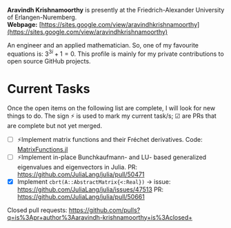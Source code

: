 **Aravindh Krishnamoorthy** is presently at the Friedrich-Alexander University of Erlangen-Nuremberg.\
**Webpage:** [https://sites.google.com/view/aravindhkrishnamoorthy](https://sites.google.com/view/aravindhkrishnamoorthy)

An engineer and an applied mathematician. So, one of my favourite equations is: $3^{3i} + 1 = 0.$ This profile is mainly for my private contributions to open source GitHub projects.

# Current Tasks
Once the open items on the following list are complete, I will look for new things to do. The sign ⚡ is used to mark my current task/s; ☑ are PRs that are complete but not yet merged.

- [ ] ⚡Implement matrix functions and their Fréchet derivatives. Code: [MatrixFunctions.jl](https://github.com/aravindh-krishnamoorthy/MatrixFunctions.jl/tree/main)
- [ ] ⚡Implement in-place Bunchkaufmann- and LU- based generalized eigenvalues and eigenvectors in Julia. PR: https://github.com/JuliaLang/julia/pull/50471
- [X] Implement `cbrt(A::AbstractMatrix{<:Real})` $\rightarrow$ issue: https://github.com/JuliaLang/julia/issues/47513 PR: https://github.com/JuliaLang/julia/pull/50661

Closed pull requests: https://github.com/pulls?q=is%3Apr+author%3Aaravindh-krishnamoorthy+is%3Aclosed+
